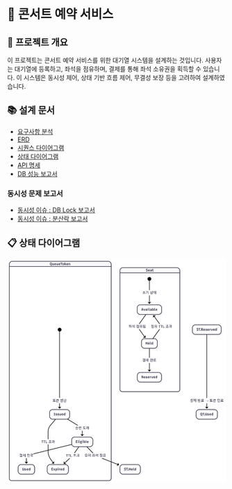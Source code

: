 # 🎤 콘서트 예약 서비스

## 📝 프로젝트 개요

이 프로젝트는 콘서트 예약 서비스를 위한 대기열 시스템을 설계하는 것입니다.
사용자는 대기열에 등록하고, 좌석을 점유하며, 결제를 통해 좌석 소유권을 획득할 수 있습니다.
이 시스템은 동시성 제어, 상태 기반 흐름 제어, 무결성 보장 등을 고려하여 설계하였습니다.

## 📚 설계 문서
- [요구사항 분석](1_requirements.md)
- [ERD](2_erd.md)
- [시퀀스 다이어그램](3_sequence_diagram.md)
- [상태 다이어그램](4_state_diagram.md)
- [API 명세](https://joyseohee.github.io/hhplus-concert-server)
- [DB 성능 보고서](5_db_report.md)
### 동시성 문제 보고서
- [동시성 이슈 : DB Lock 보고서](6_db_race_condition_report.md)
- [동시성 이슈 : 분산락 보고서](7_redis_distributed_lock_report.md)

## 📋 상태 다이어그램

<img alt="콘서트예약서비스STATE.png" src="STATE.png" width="800"/>